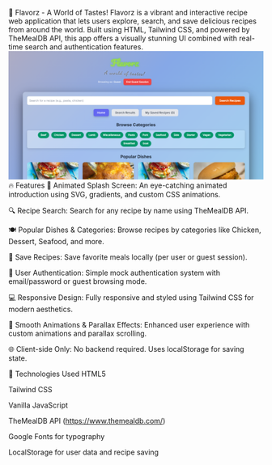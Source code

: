 🌟 Flavorz - A World of Tastes!
Flavorz is a vibrant and interactive recipe web application that lets users explore, search, and save delicious recipes from around the world. Built using HTML, Tailwind CSS, and powered by TheMealDB API, this app offers a visually stunning UI combined with real-time search and authentication features.
![image alt](https://github.com/VarunKumar188/flavorz/blob/03c2d27dc96d0100a079e3f17c5e190c50b4761f/Screenshot%202025-07-04%20184214.png)
🔥 Features
🎨 Animated Splash Screen: An eye-catching animated introduction using SVG, gradients, and custom CSS animations.

🔍 Recipe Search: Search for any recipe by name using TheMealDB API.

🍽️ Popular Dishes & Categories: Browse recipes by categories like Chicken, Dessert, Seafood, and more.

💾 Save Recipes: Save favorite meals locally (per user or guest session).

👤 User Authentication: Simple mock authentication system with email/password or guest browsing mode.

💻 Responsive Design: Fully responsive and styled using Tailwind CSS for modern aesthetics.

🧠 Smooth Animations & Parallax Effects: Enhanced user experience with custom animations and parallax scrolling.

🌐 Client-side Only: No backend required. Uses localStorage for saving state.

🚀 Technologies Used
HTML5

Tailwind CSS

Vanilla JavaScript

TheMealDB API (https://www.themealdb.com/)

Google Fonts for typography

LocalStorage for user data and recipe saving
